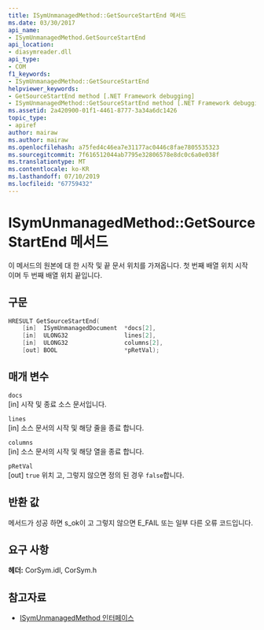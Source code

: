 ```yaml
---
title: ISymUnmanagedMethod::GetSourceStartEnd 메서드
ms.date: 03/30/2017
api_name:
- ISymUnmanagedMethod.GetSourceStartEnd
api_location:
- diasymreader.dll
api_type:
- COM
f1_keywords:
- ISymUnmanagedMethod::GetSourceStartEnd
helpviewer_keywords:
- GetSourceStartEnd method [.NET Framework debugging]
- ISymUnmanagedMethod::GetSourceStartEnd method [.NET Framework debugging]
ms.assetid: 2a420900-01f1-4461-8777-3a34a6dc1426
topic_type:
- apiref
author: mairaw
ms.author: mairaw
ms.openlocfilehash: a75fed4c46ea7e31177ac0446c8fae7805535323
ms.sourcegitcommit: 7f616512044ab7795e32806578e8dc0c6a0e038f
ms.translationtype: MT
ms.contentlocale: ko-KR
ms.lasthandoff: 07/10/2019
ms.locfileid: "67759432"
---
```

# <a name="isymunmanagedmethodgetsourcestartend-method"></a>ISymUnmanagedMethod::GetSourceStartEnd 메서드
이 메서드의 원본에 대 한 시작 및 끝 문서 위치를 가져옵니다. 첫 번째 배열 위치 시작 이며 두 번째 배열 위치 끝입니다.  
  
## <a name="syntax"></a>구문  
  
```cpp  
HRESULT GetSourceStartEnd(  
    [in]  ISymUnmanagedDocument  *docs[2],  
    [in]  ULONG32                lines[2],  
    [in]  ULONG32                columns[2],  
    [out] BOOL                   *pRetVal);  
```  
  
## <a name="parameters"></a>매개 변수  
 `docs`  
 [in] 시작 및 종료 소스 문서입니다.  
  
 `lines`  
 [in] 소스 문서의 시작 및 해당 줄을 종료 합니다.  
  
 `columns`  
 [in] 소스 문서의 시작 및 해당 열을 종료 합니다.  
  
 `pRetVal`  
 [out] `true` 위치 고, 그렇지 않으면 정의 된 경우 `false`합니다.  
  
## <a name="return-value"></a>반환 값  
 메서드가 성공 하면 s_ok이 고 그렇지 않으면 E_FAIL 또는 일부 다른 오류 코드입니다.  
  
## <a name="requirements"></a>요구 사항  
 **헤더:** CorSym.idl, CorSym.h  
  
## <a name="see-also"></a>참고자료

- [ISymUnmanagedMethod 인터페이스](../../../../docs/framework/unmanaged-api/diagnostics/isymunmanagedmethod-interface.md)
